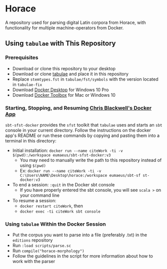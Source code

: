 # Horace
A repository used for parsing digital Latin corpora from Horace, with functionality for multiple machine-operators from Docker.

## Using `tabulae` with This Repository

### Prerequisites
- Download or clone this repository to your desktop
- Download or clone [tabulae](https://github.com/neelsmith/tabulae) and place it in this repository
- Replace `stemtypes.fst` in `tabulae/fst/symbols` with the version located in `tabulae-fix`
- Download [Docker Desktop](https://www.docker.com/products/docker-desktop) for Windows 10 Pro
- Download [Docker Toolbox](https://docs.docker.com/toolbox/) for Mac or Windows 10

### Starting, Stopping, and Resuming [Chris Blackwell's Docker App](https://github.com/Eumaeus/sbt-sfst-docker)
`sbt-sfst-docker` provides the `sfst` toolkit that `tabulae` uses and starts an `sbt` console in your current directory. Follow the instructions on the docker app's README or run these commands by copying and pasting them into a terminal in this directory:
- Initial installation: `docker run --name citeWork -ti -v $(pwd):/workspace eumaeus/sbt-sfst-docker:v3`
  - You may need to manually write the path to this repository instead of using `$(pwd)`
  - Ex: `docker run --name citeWork -ti -v C:\Users\NAME\Desktop\horace:/workspace eumaeus/sbt-sf
  st-docker:v3`
- To end a session: `:quit` in the Docker sbt console
  - If you have properly entered the sbt console, you will see `scala >` on your command line
- To resume a session:
  - `docker restart citeWork`, then
  - `docker exec -ti citeWork sbt console`

### Using `tabulae` Within the Docker Session
- Put the corpus you want to parse into a file (preferably .txt) in the `editions` repository
- Run `:load scripts/parse.sc` 
- Run `compile("horace-morphology")`
- Follow the guidelines in the script for more information about how to work with the parser
